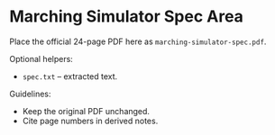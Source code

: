 # Marching Simulator Spec Area

Place the official 24-page PDF here as `marching-simulator-spec.pdf`.

Optional helpers:
- `spec.txt` – extracted text.

Guidelines:
- Keep the original PDF unchanged.
- Cite page numbers in derived notes.
